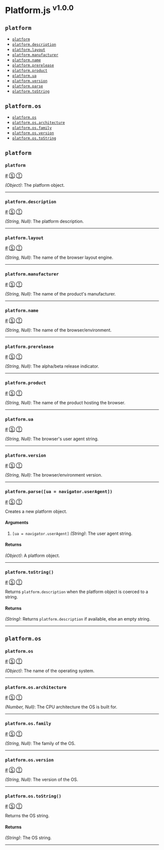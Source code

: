 # Platform.js <sup>v1.0.0</sup>

<!-- div -->


<!-- div -->

## <a id="platform"></a>`platform`
* [`platform`](#platform)
* [`platform.description`](#platformdescription)
* [`platform.layout`](#platformlayout)
* [`platform.manufacturer`](#platformmanufacturer)
* [`platform.name`](#platformname)
* [`platform.prerelease`](#platformprerelease)
* [`platform.product`](#platformproduct)
* [`platform.ua`](#platformua)
* [`platform.version`](#platformversion)
* [`platform.parse`](#platformparseuanavigatoruseragent)
* [`platform.toString`](#platformtostring)

<!-- /div -->


<!-- div -->

## `platform.os`
* [`platform.os`](#platformos)
* [`platform.os.architecture`](#platformosarchitecture)
* [`platform.os.family`](#platformosfamily)
* [`platform.os.version`](#platformosversion)
* [`platform.os.toString`](#platformostostring)

<!-- /div -->


<!-- /div -->


<!-- div -->


<!-- div -->

## `platform`

<!-- div -->

### <a id="platform"></a>`platform`
<a href="#platform">#</a> [&#x24C8;](https://github.com/bestiejs/platform.js/blob/master/platform.js#L854 "View in source") [&#x24C9;][1]

*(Object)*: The platform object.

* * *

<!-- /div -->


<!-- div -->

### <a id="platformdescription"></a>`platform.description`
<a href="#platformdescription">#</a> [&#x24C8;](https://github.com/bestiejs/platform.js/blob/master/platform.js#L923 "View in source") [&#x24C9;][1]

*(String, Null)*: The platform description.

* * *

<!-- /div -->


<!-- div -->

### <a id="platformlayout"></a>`platform.layout`
<a href="#platformlayout">#</a> [&#x24C8;](https://github.com/bestiejs/platform.js/blob/master/platform.js#L931 "View in source") [&#x24C9;][1]

*(String, Null)*: The name of the browser layout engine.

* * *

<!-- /div -->


<!-- div -->

### <a id="platformmanufacturer"></a>`platform.manufacturer`
<a href="#platformmanufacturer">#</a> [&#x24C8;](https://github.com/bestiejs/platform.js/blob/master/platform.js#L939 "View in source") [&#x24C9;][1]

*(String, Null)*: The name of the product's manufacturer.

* * *

<!-- /div -->


<!-- div -->

### <a id="platformname"></a>`platform.name`
<a href="#platformname">#</a> [&#x24C8;](https://github.com/bestiejs/platform.js/blob/master/platform.js#L870 "View in source") [&#x24C9;][1]

*(String, Null)*: The name of the browser/environment.

* * *

<!-- /div -->


<!-- div -->

### <a id="platformprerelease"></a>`platform.prerelease`
<a href="#platformprerelease">#</a> [&#x24C8;](https://github.com/bestiejs/platform.js/blob/master/platform.js#L947 "View in source") [&#x24C9;][1]

*(String, Null)*: The alpha/beta release indicator.

* * *

<!-- /div -->


<!-- div -->

### <a id="platformproduct"></a>`platform.product`
<a href="#platformproduct">#</a> [&#x24C8;](https://github.com/bestiejs/platform.js/blob/master/platform.js#L955 "View in source") [&#x24C9;][1]

*(String, Null)*: The name of the product hosting the browser.

* * *

<!-- /div -->


<!-- div -->

### <a id="platformua"></a>`platform.ua`
<a href="#platformua">#</a> [&#x24C8;](https://github.com/bestiejs/platform.js/blob/master/platform.js#L963 "View in source") [&#x24C9;][1]

*(String, Null)*: The browser's user agent string.

* * *

<!-- /div -->


<!-- div -->

### <a id="platformversion"></a>`platform.version`
<a href="#platformversion">#</a> [&#x24C8;](https://github.com/bestiejs/platform.js/blob/master/platform.js#L862 "View in source") [&#x24C9;][1]

*(String, Null)*: The browser/environment version.

* * *

<!-- /div -->


<!-- div -->

### <a id="platformparseuanavigatoruseragent"></a>`platform.parse([ua = navigator.userAgent])`
<a href="#platformparseuanavigatoruseragent">#</a> [&#x24C8;](https://github.com/bestiejs/platform.js/blob/master/platform.js#L232 "View in source") [&#x24C9;][1]

Creates a new platform object.

#### Arguments
1. `[ua = navigator.userAgent]` *(String)*: The user agent string.

#### Returns
*(Object)*: A platform object.

* * *

<!-- /div -->


<!-- div -->

### <a id="platformtostring"></a>`platform.toString()`
<a href="#platformtostring">#</a> [&#x24C8;](https://github.com/bestiejs/platform.js/blob/master/platform.js#L521 "View in source") [&#x24C9;][1]

Returns `platform.description` when the platform object is coerced to a string.

#### Returns
*(String)*: Returns `platform.description` if available, else an empty string.

* * *

<!-- /div -->


<!-- /div -->


<!-- div -->

## `platform.os`

<!-- div -->

### <a id="platformos"></a>`platform.os`
<a href="#platformos">#</a> [&#x24C8;](https://github.com/bestiejs/platform.js/blob/master/platform.js#L878 "View in source") [&#x24C9;][1]

*(Object)*: The name of the operating system.

* * *

<!-- /div -->


<!-- div -->

### <a id="platformosarchitecture"></a>`platform.os.architecture`
<a href="#platformosarchitecture">#</a> [&#x24C8;](https://github.com/bestiejs/platform.js/blob/master/platform.js#L890 "View in source") [&#x24C9;][1]

*(Number, Null)*: The CPU architecture the OS is built for.

* * *

<!-- /div -->


<!-- div -->

### <a id="platformosfamily"></a>`platform.os.family`
<a href="#platformosfamily">#</a> [&#x24C8;](https://github.com/bestiejs/platform.js/blob/master/platform.js#L898 "View in source") [&#x24C9;][1]

*(String, Null)*: The family of the OS.

* * *

<!-- /div -->


<!-- div -->

### <a id="platformosversion"></a>`platform.os.version`
<a href="#platformosversion">#</a> [&#x24C8;](https://github.com/bestiejs/platform.js/blob/master/platform.js#L906 "View in source") [&#x24C9;][1]

*(String, Null)*: The version of the OS.

* * *

<!-- /div -->


<!-- div -->

### <a id="platformostostring"></a>`platform.os.toString()`
<a href="#platformostostring">#</a> [&#x24C8;](https://github.com/bestiejs/platform.js/blob/master/platform.js#L914 "View in source") [&#x24C9;][1]

Returns the OS string.

#### Returns
*(String)*: The OS string.

* * *

<!-- /div -->


<!-- /div -->


<!-- /div -->


  [1]: #platform "Jump back to the TOC."
